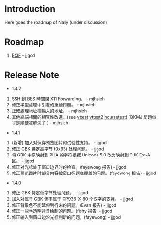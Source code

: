 # Introduction #

Here goes the roadmap of Nally (under discussion)

# Roadmap #
  1. [EXIF](ShowEXIF.md) - jjgod

# Release Note #
  * 1.4.2
  1. SSH 到 BBS 時關閉 X11 Forwarding。 - mjhsieh
  1. 修正半型處理中引發的重繪問題。 - mjhsieh
  1. 正確處理地址欄輸入的地址。 - mjhsieh
  1. 其他終端相關的相容性改進。(see [vttest](vttest.md) [vttest2](vttest2.md) [ncursetest](ncursetest.md)) (QKMJ 問題似乎是順便被解決了 ) - mjhsieh

  * 1.4.1
  1. (新增) 加入对保存预览图片的试验性支持。 - jjgod
  1. 修正 GBK 特定高字节 (0x9B) 处理问题。 - jjgod
  1. 将 GBK 中原映射到 PUA 的字符根据 Unicode 5.0 改为映射到 CJK Ext-A 区。 - jjgod
  1. 修正对光标处于窗口边界时的检查。(fayewong 报告) - jjgod
  1. 修正预览图片时部分内容被窗口标题栏覆盖的问题。(fayewong 报告) - jjgod

  * 1.4.0
  1. 修正 GBK 特定低字节处理问题。 - jjgod
  1. 加入对属于 GBK 但不属于 CP936 的 80 个汉字的支持。 - jjgod
  1. 修正背景色不能延伸到行末的问题。(Evan 报告) - jjgod
  1. 修正一些半透明背景绘制的问题。(fishy 报告) - jjgod
  1. 修正输入到窗口边沿光标判断的问题。(fayewong) - jjgod